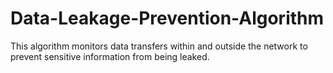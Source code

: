 # Data-Leakage-Prevention-Algorithm
This algorithm monitors data transfers within and outside the network to prevent sensitive information from being leaked.
